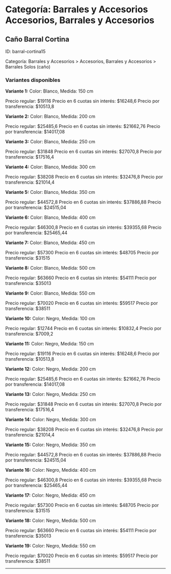 # Categoría: Barrales y Accesorios Accesorios, Barrales y Accesorios

## Caño Barral Cortina

ID: barral-cortina15

Categoría: Barrales y Accesorios > Accesorios, Barrales y Accesorios > Barrales Solos (caño)

### Variantes disponibles

**Variante 1:** Color: Blanco, Medida: 150 cm

Precio regular: $19116
Precio en 6 cuotas sin interés: $16248,6
Precio por transferencia: $10513,8


**Variante 2:** Color: Blanco, Medida: 200 cm

Precio regular: $25485,6
Precio en 6 cuotas sin interés: $21662,76
Precio por transferencia: $14017,08


**Variante 3:** Color: Blanco, Medida: 250 cm

Precio regular: $31848
Precio en 6 cuotas sin interés: $27070,8
Precio por transferencia: $17516,4


**Variante 4:** Color: Blanco, Medida: 300 cm

Precio regular: $38208
Precio en 6 cuotas sin interés: $32476,8
Precio por transferencia: $21014,4


**Variante 5:** Color: Blanco, Medida: 350 cm

Precio regular: $44572,8
Precio en 6 cuotas sin interés: $37886,88
Precio por transferencia: $24515,04


**Variante 6:** Color: Blanco, Medida: 400 cm

Precio regular: $46300,8
Precio en 6 cuotas sin interés: $39355,68
Precio por transferencia: $25465,44


**Variante 7:** Color: Blanco, Medida: 450 cm

Precio regular: $57300
Precio en 6 cuotas sin interés: $48705
Precio por transferencia: $31515


**Variante 8:** Color: Blanco, Medida: 500 cm

Precio regular: $63660
Precio en 6 cuotas sin interés: $54111
Precio por transferencia: $35013


**Variante 9:** Color: Blanco, Medida: 550 cm

Precio regular: $70020
Precio en 6 cuotas sin interés: $59517
Precio por transferencia: $38511


**Variante 10:** Color: Negro, Medida: 100 cm

Precio regular: $12744
Precio en 6 cuotas sin interés: $10832,4
Precio por transferencia: $7009,2


**Variante 11:** Color: Negro, Medida: 150 cm

Precio regular: $19116
Precio en 6 cuotas sin interés: $16248,6
Precio por transferencia: $10513,8


**Variante 12:** Color: Negro, Medida: 200 cm

Precio regular: $25485,6
Precio en 6 cuotas sin interés: $21662,76
Precio por transferencia: $14017,08


**Variante 13:** Color: Negro, Medida: 250 cm

Precio regular: $31848
Precio en 6 cuotas sin interés: $27070,8
Precio por transferencia: $17516,4


**Variante 14:** Color: Negro, Medida: 300 cm

Precio regular: $38208
Precio en 6 cuotas sin interés: $32476,8
Precio por transferencia: $21014,4


**Variante 15:** Color: Negro, Medida: 350 cm

Precio regular: $44572,8
Precio en 6 cuotas sin interés: $37886,88
Precio por transferencia: $24515,04


**Variante 16:** Color: Negro, Medida: 400 cm

Precio regular: $46300,8
Precio en 6 cuotas sin interés: $39355,68
Precio por transferencia: $25465,44


**Variante 17:** Color: Negro, Medida: 450 cm

Precio regular: $57300
Precio en 6 cuotas sin interés: $48705
Precio por transferencia: $31515


**Variante 18:** Color: Negro, Medida: 500 cm

Precio regular: $63660
Precio en 6 cuotas sin interés: $54111
Precio por transferencia: $35013


**Variante 19:** Color: Negro, Medida: 550 cm

Precio regular: $70020
Precio en 6 cuotas sin interés: $59517
Precio por transferencia: $38511


---

